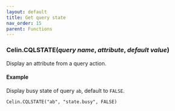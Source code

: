 ```yaml
---
layout: default
title: Get query state
nav_order: 15
parent: Functions
---
```


### Celin.CQLSTATE(_query name_, _attribute_, _default value_)

Display an attribute from a query action.

#### Example

Display busy state of query `ab`, default to `FALSE`.

``` excel
Celin.CQLSTATE("ab", "state.busy", FALSE)
```
